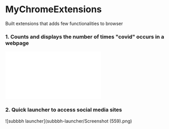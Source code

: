 # MyChromeExtensions
Built extensions that adds few functionalities to browser

### 1. Counts and displays the number of times "covid" occurs in a webpage
![covid-count](basics/popup_output.txt)
### 2. Quick launcher to access social media sites
![subbbh launcher](subbbh-launcher/Screenshot (559).png)
